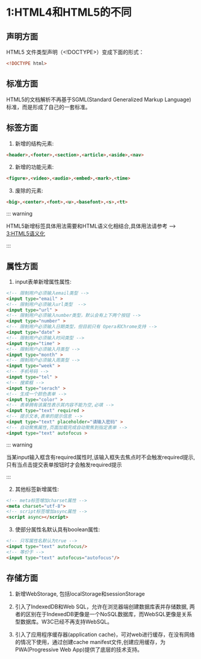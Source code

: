 # 1:HTML4和HTML5的不同

## 声明方面

HTML5 文件类型声明（<!DOCTYPE>）变成下面的形式：

```html
<!DOCTYPE html>
```

## 标准方面

HTML5的文档解析不再基于SGML(Standard Generalized Markup Language)标准，而是形成了自己的一套标准。

## 标签方面

1. 新增的结构元素:

```html
<header>,<footer>,<section>,<article>,<aside>,<nav>
```

2. 新增的功能元素:

```html
<figure>,<video>,<audio>,<embed>,<mark>,<time>
```

3. 废除的元素:

```html
<big>,<center>,<font>,<u>,<basefont>,<s>,<tt>
```

::: warning

HTML5新增标签具体用法需要和HTML语义化相结合,具体用法请参考 --> [3:HTML5语义化](https://now-sprouting.github.io/HTML/2.html#%E4%BB%80%E4%B9%88%E6%98%AF%E8%AF%AD%E4%B9%89%E5%8C%96)

:::

## 属性方面

1. input表单新增属性属性:

```html
<!-- 限制用户必须输入email类型 -->
<input type="email" >
<!-- 限制用户必须输入url类型  -->
<input type="url" >
<!-- 限制用户必须输入number类型，默认会有上下两个按钮 -->
<input type="number" >
<!-- 限制用户必须输入日期类型，但目前只有 Opera和Chrome支持 -->
<input type="date" >
<!-- 限制用户必须输入时间类型 -->
<input type="time" >
<!-- 限制用户必须输入月类型 -->
<input type="month" >
<!-- 限制用户必须输入周类型 -->
<input type="week" >
<!-- 手机号码 -->
<input type="tel" >
<!-- 搜索框 -->
<input type="serach" >
<!-- 生成一个颜色表单 -->
<input type="color" >
<!-- 表单拥有该属性表示其内容不能为空,必填 -->
<input type="text" required >
<!-- 提示文本,表单的提示信息 -->
<input type="text" placeholder="请输入密码" >
<!-- 自动聚焦属性,页面加载完成自动聚焦到指定表单 -->
<input type="text" autofocus >
```
::: warning

当某input输入框含有required属性时,该输入框失去焦点时不会触发required提示,只有当点击提交表单按钮时才会触发required提示

:::

2. 其他标签新增属性:

```html
<!-- meta标签增加charset属性 -->
<meta charset="utf-8">
<!-- script标签增加async属性 -->
<script async></script>
```

3. 使部分属性名默认具有boolean属性:

```html
<!-- 只写属性名默认为true -->
<input type="text" autofocus/>
<!-- 等价于 -->
<input type="text" autofocus="autofocus"/>
```

## 存储方面
1. 新增WebStorage, 包括localStorage和sessionStorage

2. 引入了IndexedDB和Web SQL，允许在浏览器端创建数据库表并存储数据, 两者的区别在于IndexedDB更像是一个NoSQL数据库，而WebSQL更像是关系型数据库。W3C已经不再支持WebSQL。

3. 引入了应用程序缓存器(application cache)，可对web进行缓存，在没有网络的情况下使用，通过创建cache manifest文件,创建应用缓存，为PWA(Progressive Web App)提供了底层的技术支持。












